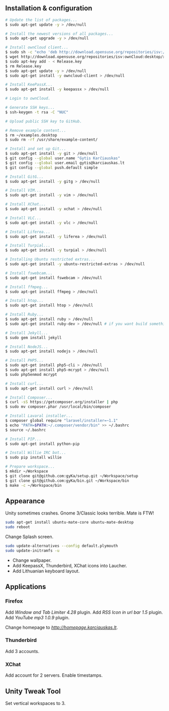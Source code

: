 ## Installation & configuration

```sh
# Update the list of packages...
$ sudo apt-get update -y > /dev/null

# Install the newest versions of all packages...
$ sudo apt-get upgrade -y > /dev/null

# Install ownCloud client...
$ sudo sh -c "echo 'deb http://download.opensuse.org/repositories/isv:/ownCloud:/desktop/xUbuntu_15.04/ /' >> /etc/apt/sources.list.d/owncloud-client.list"
$ wget http://download.opensuse.org/repositories/isv:ownCloud:desktop/xUbuntu_15.04/Release.key
$ sudo apt-key add - < Release.key
$ rm Release.key
$ sudo apt-get update -y > /dev/null
$ sudo apt-get install -y owncloud-client > /dev/null

# Install KeePassX...
$ sudo apt-get install -y keepassx > /dev/null

# Login to ownCloud.

# Generate SSH keys...
$ ssh-keygen -t rsa -C "NUC"

# Upload public SSH key to GitHub.

# Remove example content...
$ rm ~/examples.desktop
$ sudo rm -rf /usr/share/example-content/

# Install and set up Git...
$ sudo apt-get install -y git > /dev/null
$ git config --global user.name "Gytis Karčiauskas"
$ git config --global user.email gytis@karciauskas.lt
$ git config --global push.default simple

# Install GitG...
$ sudo apt-get install -y gitg > /dev/null

# Install VIM...
$ sudo apt-get install -y vim > /dev/null

# Install XChat...
$ sudo apt-get install -y xchat > /dev/null

# Install VLC...
$ sudo apt-get install -y vlc > /dev/null

# Install Liferea...
$ sudo apt-get install -y liferea > /dev/null

# Install Turpial...
$ sudo apt-get install -y turpial > /dev/null

# Installing Ubuntu restricted extras...
$ sudo apt-get install -y ubuntu-restricted-extras > /dev/null

# Install fswebcam...
$ sudo apt-get install fswebcam > /dev/null

# Install ffmpeg...
$ sudo apt-get install ffmpeg > /dev/null

# Install htop...
$ sudo apt-get install htop > /dev/null

# Install Ruby...
$ sudo apt-get install ruby > /dev/null
$ sudo apt-get install ruby-dev > /dev/null # if you want build something

# Install Jekyll...
$ sudo gem install jekyll

# Install NodeJS...
$ sudo apt-get install nodejs > /dev/null

# Install PHP5...
$ sudo apt-get install php5-cli > /dev/null
$ sudo apt-get install php5-mcrypt > /dev/null
$ sudo php5enmod mcrypt

# Install curl...
$ sudo apt-get install curl > /dev/null

# Install Composer...
$ curl -sS https://getcomposer.org/installer | php
$ sudo mv composer.phar /usr/local/bin/composer

# Install Lavaral installer...
$ composer global require "laravel/installer=~1.1"
$ echo "PATH=$PATH:~/.composer/vendor/bin" >> ~/.bashrc
$ source ~/.bashrc

# Install PIP...
$ sudo apt-get install python-pip

# Install Willie IRC bot...
$ sudo pip install willie

# Prepare workspace...
$ mkdir ~/Workspace
$ git clone git@github.com:gyKa/setup.git ~/Workspace/setup
$ git clone git@github.com:gyKa/bin.git ~/Workspace/bin
$ make -c ~/Workspace/bin
```

## Appearance

Unity sometimes crashes. Gnome 3/Classic looks terrible. Mate is FTW!

```sh
sudo apt-get install ubuntu-mate-core ubuntu-mate-desktop
sudo reboot
```

Change Splash screen.

```sh
sudo update-alternatives --config default.plymouth
sudo update-initramfs -u
```

* Change wallpaper.
* Add KeepassX, Thunderbird, XChat icons into Laucher.
* Add Lithuanian keyboard layout.

## Applications

### Firefox

Add *Window and Tab Limiter 4.28* plugin.
Add *RSS Icon in url bar 1.5* plugin.
Add *YouTube mp3 1.0.9* plugin.

Change homepage to *http://homepage.karciauskas.lt*.

### Thunderbird

Add 3 accounts.

### XChat

Add account for 2 servers.
Enable timestamps.

## Unity Tweak Tool

Set vertical workspaces to 3.
